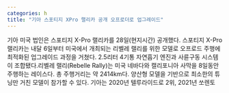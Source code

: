 ```yaml
---
categories: h
title: "기아 스포티지 XPro 랠리카 공개 오프로더로 업그레이드"
---
```

기아 미국 법인은 스포티지 X-Pro 랠리카를 28일(현지시간) 공개했다. 스포티지 X-Pro 랠리카는 내달 6일부터 미국에서 개최되는 리벨레 랠리를 위한 모델로 오프로드 주행에 최적화된 업그레이드 과정을 거쳤다. 2.5리터 4기통 자연흡기 엔진과 사륜구동 시스템이 조합됐다.리벨레 랠리(Rebelle Rally)는 미국 네바다와 캘리포니아 사막을 8일동안 주행하는 레이스다. 총 주행거리는 약 2414km다. 양산형 모델을 기반으로 최소한의 튜닝만 거친 모델이 참가할 수 있다. 기아는 2020년 텔루라이드로 2위, 2021년 쏘렌토